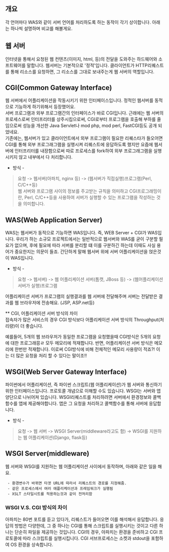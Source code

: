 ## 개요     
각 언어마다 WAS와 같이 서버 언어를 처리하도록 하는 동작이 각기 상이합니다. 아래는 하나씩 설명하며 비교를 해볼게요.  

## 웹 서버  
인터넷을 통해서 요청된 웹 컨텐츠(이미지, html, 등)의 전달을 도와주는 하드웨어와 소프트웨어를 말합니다. 웹서버는 기본적으로 '정적'입니다. 클라이언트가 HTTP리퀘스트를 통해 리소스를 요청하면, 그 리소스를 그대로 보내주는게 웹 서버의 역할입니다.    

## CGI(Common Gateway Interface)    
웹 서버에서 어플리케이션을 작동시키기 위한 인터페이스입니다. 정적인 웹서버를 동적으로 기능하게 하기위해서 등장했어요.   
서버 프로그램과 외부 프로그램간의 인터페이스가 바로 CGI입니다. 근래에는 웹 서버의 프로세스로써 인터프리터를 상주시킴으로써, CGI로부터 프로그램을 호출해 부하를 줄임으로써 성능을 개선한 Java Servlet나 mod php, mod perl, FastCGI등도 공개 되었네요.    
기존에는, 웹서버가 있고 클라이언트에서 외부 프로그램이 필요한 리퀘스타가 들오어면 CGI를 통해 외부 프로그래그램을 실행시켜 리퀘스트에 응답하도록 했지만 요즘에 웹서버에 인터프리터를 내장함으로써 따로 프로세스를 fork하여 외부 프로그래그램을 실행시키지 않고 내부에서 다 처리합니다. 

- 방식 - 

> 요청 -> 웹서버(아파치, nginx 등) -> (웹서버가 직접실행)프로그램(Perl, C/C++등)        
웹 서버와 프로그램 사이의 정보를 주고받는 규칙을 의미하고 CGI프로그래밍이란, Perl, C/C++등을 사용하여 서버가 실행할 수 있는 프로그램을 작성하는 것을 의미합니다.    

## WAS(Web Application Server)         
WAS는 웹서버가 동적으로 기능하면 WAS입니다. 즉, WEB Server + CGI가 WAS입니다. 우리가 하는 소규모 프로젝트에서는 일반적으로 웹서버와 WAS를 굳이 구분할 필요가 없으며, 후에 필요에 따라 서버를 분리할 떄 이를 구분하긴 하는데 이때도 사실 용어가 중요한지는 의문이 들죠.  간단하게 말해 웹서버 위에 서버 어플리케이션을 얹은것이 WAS입니다.   

- 방식 -    
> 요청 -> 웹서버) -> 웹 어플리케이션 서버(톰캣, JBoss 등) -> (웹어플리케이션 서버가 실행)프로그램   

어플리케이션 서버가 프로그램의 실행결과를 웹 서버에 전달해주며 서버는 전달받은 결과를 웹 브라우저에 전송해요. (JSP, ASP.net등)

** CGI, 어플리케이션 서버 방식의 차이   
접속자가 많은 서비스의 경우 CGI 방식보다 어플리케이션 서버 방식의 Throughput(처리량)이 더 좋습니다. 

예를들어, 5개의 웹 브라우저가 동일한 프로그램을 요청했을때 CGI방식은 5개의 요청에 대한 프로그래믕ㄹ 모두 메모리에 적재합니다. 반면, 어플리케이션 서버 방식은 메모리에 한번만 적재합니다. 이로써 CGI방식에 비해 전체적인 메모리 사용량이 적죠?! 이는 더 많은 요청을 처리 할 수 있다는 말이조!!   

## WSGI(Web Server Gateway Interface)   
파이썬에서 어플리케이션, 즉 파이썬 스크립트(웹 어플리케이션)가 웹 서버와 통신하기 위한 인터페이스입니다. 프로토콜 개념으로 이해할 수도 있습니다. WSGI는 서버와 앱 양단으로 나뉘어져 있습니다. WSGI리퀘스트를 처리하려면 서버에서 환경정보와 콜백함수를 앱에 제공해야합니다. 앱은 그 요청을 처리하고 콜백함수를 통해 서버에 응답합니다.  

- 방식 -    
> 요청 -> 웹 서버 -> WSGI Server(middleware라고도 함) -> WSGI를 지원하는 웹 어플리케이션(Django, flask등)   

## WSGI Server(middleware) 
웹 서버와 WSGI를 지원하는 웹 어플리케이션 사이에서 동작하며, 아래와 같은 일을 해요.

     - 환경변수가 바뀌면 타겟 URL에 따라서 리퀘스트의 경로를 지정해줌.  
     - 같은 프로세스에서 여러 애플리케이션과 프레임워크가 실행됨 
     - XSLT 스타일시트를 적용하는것과 같이 전처리함     

### WSGI V.S. CGI 방식의 차이   
아파치는 80번 포트를 듣고 있다가, 리퀘스트가 들어오면 이를 해석해서 응답합니다. 응답의 방법은 다양한데, 그 중 하나는 CGI를 통해 스크립트를 실행시키는 것이고 다른 하나는 단순히 파일을 제공하는 것입니다. CGI의 경우, 아파치는 환경을 준비하고 CGI 프로토콜에 따라 스크립트를 실행시킵니다. CGI 서브프로세스는 소켓과 stdout을 포함하여 OS 환경을 상속합니다. 
